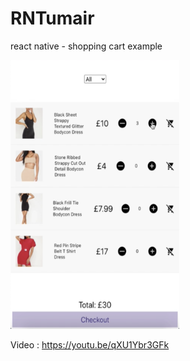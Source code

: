 # RNTumair
react native - shopping cart example




<img src="https://github.com/umair90/RNTumair/blob/master/screenshots/img.png" width="270" height="430" />


Video : https://youtu.be/qXU1Ybr3GFk
